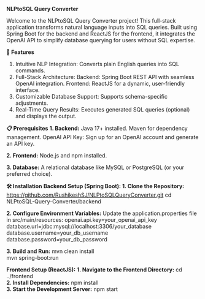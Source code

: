 **NLPtoSQL Query Converter**

Welcome to the NLPtoSQL Query Converter project! This full-stack application transforms natural language inputs into SQL queries. Built using Spring Boot for the backend and ReactJS for the frontend, it integrates the OpenAI API to simplify database querying for users without SQL expertise.

**🚀 Features**
1. Intuitive NLP Integration: Converts plain English queries into SQL commands.
2. Full-Stack Architecture:
  Backend: Spring Boot REST API with seamless OpenAI integration.
  Frontend: ReactJS for a dynamic, user-friendly interface.
3. Customizable Database Support: Supports schema-specific adjustments.
4. Real-Time Query Results: Executes generated SQL queries (optional) and displays the output.

**📋 Prerequisites**
**1. Backend:**
  Java 17+ installed.
  Maven for dependency management.
  OpenAI API Key: Sign up for an OpenAI account and generate an API key.

**2. Frontend:**
  Node.js and npm installed.

**3. Database:**
  A relational database like MySQL or PostgreSQL (or your preferred choice).

**🛠️ Installation**
**Backend Setup (Spring Boot):**
**1. Clone the Repository:**
   https://github.com/RushikeshSJ/NLPtoSQLQueryConverter.git
   cd NLPtoSQL-Query-Converter/backend  

**2. Configure Environment Variables:**
Update the application.properties file in src/main/resources:
openai.api.key=your_openai_api_key  
database.url=jdbc:mysql://localhost:3306/your_database  
database.username=your_db_username  
database.password=your_db_password

**3. Build and Run:**
    mvn clean install  
    mvn spring-boot:run  

**Frontend Setup (ReactJS):**
**1. Navigate to the Frontend Directory:**
   cd ../frontend  
**2. Install Dependencies:**
  npm install  
**3. Start the Development Server:**
  npm start




  
